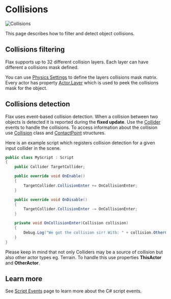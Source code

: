 # Collisions

![Collisions](media/physics3.gif)

This page describes how to filter and detect object collisions.

## Collisions filtering

Flax supports up to 32 different collision layers. Each layer can have different a collisions mask defined.

You can use [Physics Settings](physics-settings.md) to define the layers collisions mask matrix.
Every actor has property [Actor.Layer](https://docs.flaxengine.com/api/FlaxEngine.Actor.html#FlaxEngine_Actor_Layer) which is used to peek the collisions mask for the object.

## Collisions detection

Flax uses event-based collision detection. When a collision between two objects is detected it is reported during the **fixed update**. Use the [Collider](https://docs.flaxengine.com/api/FlaxEngine.Collider.html) events to handle the collisions.
To access information about the collision use [Collision](https://docs.flaxengine.com/api/FlaxEngine.Collision.html) class and [ContactPoint](https://docs.flaxengine.com/api/FlaxEngine.ContactPoint.html) structures.

Here is an example script which registers collision detection for a given input collider in the scene.

```cs
public class MyScript : Script
{
	public Collider TargetCollider;

	public override void OnEnable()
	{
		TargetCollider.CollisionEnter += OnCollisionEnter;
	}

	public override void OnDisable()
	{
		TargetCollider.CollisionEnter -= OnCollisionEnter;
	}

	private void OnCollisionEnter(Collision collision)
	{
		Debug.Log("We got the collision sir! With: " + collision.OtherCollider);
	}
}
```

Please keep in mind that not only Colliders may be a source of collision but also other actor types eg. Terrain. To handle this use properties **ThisActor** and **OtherActor**.

## Learn more

See [Script Events](../scripting/events.md) page to learn more about the C# script events.

